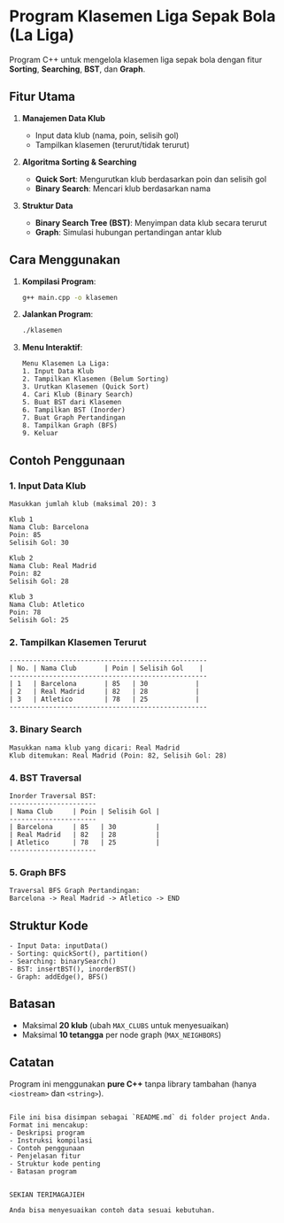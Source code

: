 # Program Klasemen Liga Sepak Bola (La Liga)

Program C++ untuk mengelola klasemen liga sepak bola dengan fitur **Sorting**, **Searching**, **BST**, dan **Graph**.

## Fitur Utama

1. **Manajemen Data Klub**
   - Input data klub (nama, poin, selisih gol)
   - Tampilkan klasemen (terurut/tidak terurut)

2. **Algoritma Sorting & Searching**
   - **Quick Sort**: Mengurutkan klub berdasarkan poin dan selisih gol
   - **Binary Search**: Mencari klub berdasarkan nama

3. **Struktur Data**
   - **Binary Search Tree (BST)**: Menyimpan data klub secara terurut
   - **Graph**: Simulasi hubungan pertandingan antar klub

## Cara Menggunakan

1. **Kompilasi Program**:
   ```bash
   g++ main.cpp -o klasemen
   ```

2. **Jalankan Program**:
   ```bash
   ./klasemen
   ```

3. **Menu Interaktif**:
   ```
   Menu Klasemen La Liga:
   1. Input Data Klub
   2. Tampilkan Klasemen (Belum Sorting)
   3. Urutkan Klasemen (Quick Sort)
   4. Cari Klub (Binary Search)
   5. Buat BST dari Klasemen
   6. Tampilkan BST (Inorder)
   7. Buat Graph Pertandingan
   8. Tampilkan Graph (BFS)
   9. Keluar
   ```

## Contoh Penggunaan

### 1. Input Data Klub
```
Masukkan jumlah klub (maksimal 20): 3

Klub 1
Nama Club: Barcelona
Poin: 85
Selisih Gol: 30

Klub 2
Nama Club: Real Madrid
Poin: 82
Selisih Gol: 28

Klub 3
Nama Club: Atletico
Poin: 78
Selisih Gol: 25
```

### 2. Tampilkan Klasemen Terurut
```
--------------------------------------------------
| No. | Nama Club       | Poin | Selisih Gol    |
--------------------------------------------------
| 1   | Barcelona       | 85   | 30            |
| 2   | Real Madrid     | 82   | 28            |
| 3   | Atletico        | 78   | 25            |
--------------------------------------------------
```

### 3. Binary Search
```
Masukkan nama klub yang dicari: Real Madrid
Klub ditemukan: Real Madrid (Poin: 82, Selisih Gol: 28)
```

### 4. BST Traversal
```
Inorder Traversal BST:
----------------------
| Nama Club     | Poin | Selisih Gol |
----------------------
| Barcelona     | 85   | 30          |
| Real Madrid   | 82   | 28          |
| Atletico      | 78   | 25          |
----------------------
```

### 5. Graph BFS
```
Traversal BFS Graph Pertandingan:
Barcelona -> Real Madrid -> Atletico -> END
```

## Struktur Kode
```
- Input Data: inputData()
- Sorting: quickSort(), partition()
- Searching: binarySearch()
- BST: insertBST(), inorderBST()
- Graph: addEdge(), BFS()
```

## Batasan
- Maksimal **20 klub** (ubah `MAX_CLUBS` untuk menyesuaikan)
- Maksimal **10 tetangga** per node graph (`MAX_NEIGHBORS`)

## Catatan
Program ini menggunakan **pure C++** tanpa library tambahan (hanya `<iostream>` dan `<string>`).

```

File ini bisa disimpan sebagai `README.md` di folder project Anda. Format ini mencakup:
- Deskripsi program
- Instruksi kompilasi
- Contoh penggunaan
- Penjelasan fitur
- Struktur kode penting
- Batasan program


SEKIAN TERIMAGAJIEH

Anda bisa menyesuaikan contoh data sesuai kebutuhan.
